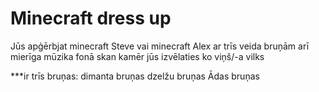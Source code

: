 # Minecraft dress up

Jūs apģērbjat minecraft Steve vai minecraft Alex ar trīs veida bruņām
arī mierīga mūzika fonā skan kamēr jūs izvēlaties ko viņš/-a vilks

***ir trīs bruņas:
dimanta bruņas
dzelžu bruņas
Ādas bruņas